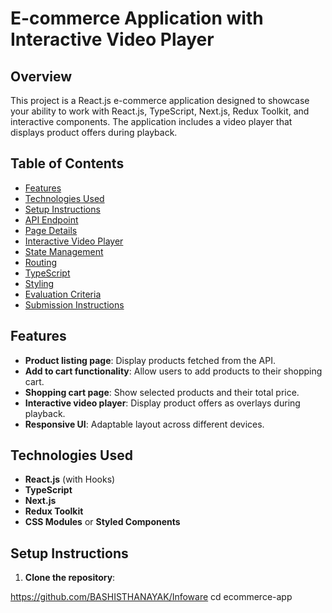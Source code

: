 # E-commerce Application with Interactive Video Player

## Overview
This project is a React.js e-commerce application designed to showcase your ability to work with React.js, TypeScript, Next.js, Redux Toolkit, and interactive components. The application includes a video player that displays product offers during playback.

## Table of Contents
- [Features](#features)
- [Technologies Used](#technologies-used)
- [Setup Instructions](#setup-instructions)
- [API Endpoint](#api-endpoint)
- [Page Details](#page-details)
- [Interactive Video Player](#interactive-video-player)
- [State Management](#state-management)
- [Routing](#routing)
- [TypeScript](#typescript)
- [Styling](#styling)
- [Evaluation Criteria](#evaluation-criteria)
- [Submission Instructions](#submission-instructions)

## Features
- **Product listing page**: Display products fetched from the API.
- **Add to cart functionality**: Allow users to add products to their shopping cart.
- **Shopping cart page**: Show selected products and their total price.
- **Interactive video player**: Display product offers as overlays during playback.
- **Responsive UI**: Adaptable layout across different devices.

## Technologies Used
- **React.js** (with Hooks)
- **TypeScript**
- **Next.js**
- **Redux Toolkit**
- **CSS Modules** or **Styled Components**

## Setup Instructions
1. **Clone the repository**:
 
  https://github.com/BASHISTHANAYAK/Infoware
   cd ecommerce-app
 